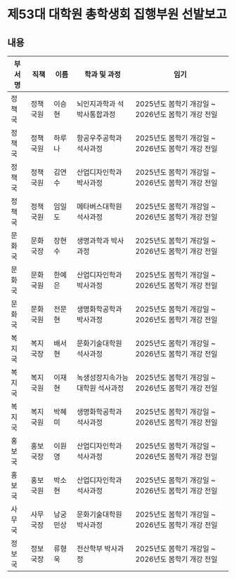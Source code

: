 제53대 대학원 총학생회 집행부원 선발보고
===

## 내용

| 부서명 | 직책 | 이름 | 학과 및 과정 | 임기 |
|---|---|---|---|---|
| 정책국 | 정책국원 | 이승현 | 뇌인지과학과 석박사통합과정 | 2025년도 봄학기 개강일 ~ 2026년도 봄학기 개강 전일 | 
| 정책국 | 정책국원 | 하루나 | 항공우주공학과 석사과정 | 2025년도 봄학기 개강일 ~ 2026년도 봄학기 개강 전일 | 
| 정책국 | 정책국원 | 김연수 | 산업디자인학과 박사과정 | 2025년도 봄학기 개강일 ~ 2026년도 봄학기 개강 전일 | 
| 정책국 | 정책국원 | 임일도 | 메타버스대학원 석사과정 | 2025년도 봄학기 개강일 ~ 2026년도 봄학기 개강 전일 | 
| 문화국 | 문화국장 | 장현수 | 생명과학과 박사과정 | 2025년도 봄학기 개강일 ~ 2026년도 봄학기 개강 전일 | 
| 문화국 | 문화국원 | 한예은 | 산업디자인학과 박사과정 | 2025년도 봄학기 개강일 ~ 2026년도 봄학기 개강 전일 | 
| 문화국 | 문화국원 | 전문현 | 생명화학공학과 박사과정 | 2025년도 봄학기 개강일 ~ 2026년도 봄학기 개강 전일 | 
| 복지국 | 복지국장 | 배서현 | 문화기술대학원 석사과정 | 2025년도 봄학기 개강일 ~ 2026년도 봄학기 개강 전일 | 
| 복지국 | 복지국원 | 이재현 | 녹생성장지속가능대학원 석사과정 | 2025년도 봄학기 개강일 ~ 2026년도 봄학기 개강 전일 | 
| 복지국 | 복지국원 | 박혜미 | 생명화학공학과 석사과정 | 2025년도 봄학기 개강일 ~ 2026년도 봄학기 개강 전일 | 
| 홍보국 | 홍보국장 | 이원영 | 산업디자인학과 석사과정 | 2025년도 봄학기 개강일 ~ 2026년도 봄학기 개강 전일 | 
| 홍보국 | 홍보국원 | 박소현 | 산업디자인학과 석사과정 | 2025년도 봄학기 개강일 ~ 2026년도 봄학기 개강 전일 | 
| 사무국 | 사무국장 | 남궁민상 | 문화기술대학원 박사과정 | 2025년도 봄학기 개강일 ~ 2026년도 봄학기 개강 전일 | 
| 정보국 | 정보국장 | 류형욱 | 전산학부 박사과정 | 2025년도 봄학기 개강일 ~ 2026년도 봄학기 개강 전일 | 
